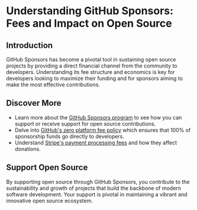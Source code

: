 # Understanding GitHub Sponsors: Fees and Impact on Open Source

## Introduction

GitHub Sponsors has become a pivotal tool in sustaining open source projects by providing a direct financial channel from the community to developers. Understanding its fee structure and economics is key for developers looking to maximize their funding and for sponsors aiming to make the most effective contributions.

## Discover More

- Learn more about the [GitHub Sponsors program](https://github.com/sponsors) to see how you can support or receive support for open source contributions.
- Delve into [GitHub's zero platform fee policy](https://github.blog/2019-05-23-sponsorships/) which ensures that 100% of sponsorship funds go directly to developers.
- Understand [Stripe's payment processing fees](https://stripe.com/us/pricing) and how they affect donations.

## Support Open Source

By supporting open source through GitHub Sponsors, you contribute to the sustainability and growth of projects that build the backbone of modern software development. Your support is pivotal in maintaining a vibrant and innovative open source ecosystem.